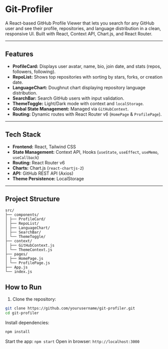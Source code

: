 # Git-Profiler

A React-based GitHub Profile Viewer that lets you search for any GitHub user and see their profile, repositories, and language distribution in a clean, responsive UI. Built with React, Context API, Chart.js, and React Router.

---

## Features

- **ProfileCard:** Displays user avatar, name, bio, join date, and stats (repos, followers, following).  
- **RepoList:** Shows top repositories with sorting by stars, forks, or creation date.  
- **LanguageChart:** Doughnut chart displaying repository language distribution.  
- **SearchBar:** Search GitHub users with input validation.  
- **ThemeToggle:** Light/Dark mode with context and `localStorage`.  
- **Global State Management:** Managed via `GitHubContext`.  
- **Routing:** Dynamic routes with React Router v6 (`HomePage` & `ProfilePage`).  

---

## Tech Stack

- **Frontend:** React, Tailwind CSS  
- **State Management:** Context API, Hooks (`useState`, `useEffect`, `useMemo`, `useCallback`)  
- **Routing:** React Router v6  
- **Charts:** Chart.js (`react-chartjs-2`)  
- **API:** GitHub REST API (Axios)  
- **Theme Persistence:** LocalStorage  

---

## Project Structure

```
src/
├── components/
│ ├── ProfileCard/
│ ├── RepoList/
│ ├── LanguageChart/
│ ├── SearchBar/
│ └── ThemeToggle/
├── context/
│ ├── GitHubContext.js
│ └── ThemeContext.js
├── pages/
│ ├── HomePage.js
│ └── ProfilePage.js
├── App.js
└── index.js
```
## How to Run

1. Clone the repository:

```bash
git clone https://github.com/yourusername/git-profiler.git
cd git-profiler
```
Install dependencies:

```bash
npm install
```
Start the app:
```npm start```
Open in browser: ```http://localhost:3000```

